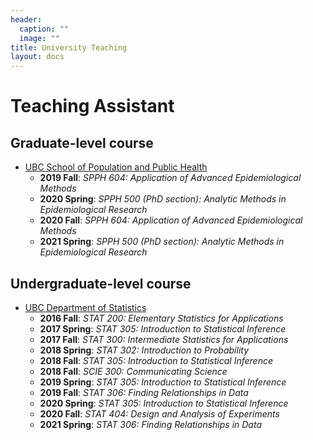 ```yaml
---
header:
  caption: ""
  image: ""
title: University Teaching
layout: docs
---
```


# Teaching Assistant

## Graduate-level course
- <u>UBC School of Population and Public Health</u>
  - **2019 Fall**: *SPPH 604: Application of Advanced Epidemiological Methods*
  - **2020 Spring**: *SPPH 500 (PhD section): Analytic Methods in Epidemiological Research*
  - **2020 Fall**: *SPPH 604: Application of Advanced Epidemiological Methods*
  - **2021 Spring**: *SPPH 500 (PhD section): Analytic Methods in Epidemiological Research*
    

## Undergraduate-level course
- <u>UBC Department of Statistics</u>
  - **2016 Fall**: *STAT 200: Elementary Statistics for Applications*
  - **2017 Spring**: *STAT 305: Introduction to Statistical Inference*
  - **2017 Fall**: *STAT 300: Intermediate Statistics for Applications*
  - **2018 Spring**: *STAT 302: Introduction to Probability*
  - **2018 Fall**: *STAT 305: Introduction to Statistical Inference*
  - **2018 Fall**: *SCIE 300: Communicating Science*
  - **2019 Spring**: *STAT 305: Introduction to Statistical Inference*
  - **2019 Fall**: *STAT 306: Finding Relationships in Data*
  - **2020 Spring**: *STAT 305: Introduction to Statistical Inference*
  - **2020 Fall**: *STAT 404: Design and Analysis of Experiments*
  - **2021 Spring**: *STAT 306: Finding Relationships in Data*
